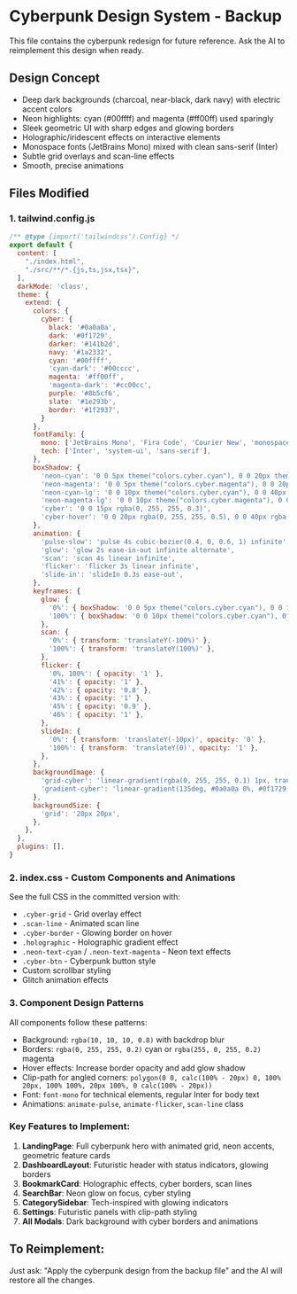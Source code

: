 # Cyberpunk Design System - Backup

This file contains the cyberpunk redesign for future reference. Ask the AI to reimplement this design when ready.

## Design Concept
- Deep dark backgrounds (charcoal, near-black, dark navy) with electric accent colors
- Neon highlights: cyan (#00ffff) and magenta (#ff00ff) used sparingly
- Sleek geometric UI with sharp edges and glowing borders
- Holographic/iridescent effects on interactive elements
- Monospace fonts (JetBrains Mono) mixed with clean sans-serif (Inter)
- Subtle grid overlays and scan-line effects
- Smooth, precise animations

## Files Modified

### 1. tailwind.config.js
```javascript
/** @type {import('tailwindcss').Config} */
export default {
  content: [
    "./index.html",
    "./src/**/*.{js,ts,jsx,tsx}",
  ],
  darkMode: 'class',
  theme: {
    extend: {
      colors: {
        cyber: {
          black: '#0a0a0a',
          dark: '#0f1729',
          darker: '#141b2d',
          navy: '#1a2332',
          cyan: '#00ffff',
          'cyan-dark': '#00cccc',
          magenta: '#ff00ff',
          'magenta-dark': '#cc00cc',
          purple: '#8b5cf6',
          slate: '#1e293b',
          border: '#1f2937',
        }
      },
      fontFamily: {
        mono: ['JetBrains Mono', 'Fira Code', 'Courier New', 'monospace'],
        tech: ['Inter', 'system-ui', 'sans-serif'],
      },
      boxShadow: {
        'neon-cyan': '0 0 5px theme("colors.cyber.cyan"), 0 0 20px theme("colors.cyber.cyan")',
        'neon-magenta': '0 0 5px theme("colors.cyber.magenta"), 0 0 20px theme("colors.cyber.magenta")',
        'neon-cyan-lg': '0 0 10px theme("colors.cyber.cyan"), 0 0 40px theme("colors.cyber.cyan"), 0 0 80px theme("colors.cyber.cyan")',
        'neon-magenta-lg': '0 0 10px theme("colors.cyber.magenta"), 0 0 40px theme("colors.cyber.magenta"), 0 0 80px theme("colors.cyber.magenta")',
        'cyber': '0 0 15px rgba(0, 255, 255, 0.3)',
        'cyber-hover': '0 0 20px rgba(0, 255, 255, 0.5), 0 0 40px rgba(0, 255, 255, 0.3)',
      },
      animation: {
        'pulse-slow': 'pulse 4s cubic-bezier(0.4, 0, 0.6, 1) infinite',
        'glow': 'glow 2s ease-in-out infinite alternate',
        'scan': 'scan 4s linear infinite',
        'flicker': 'flicker 3s linear infinite',
        'slide-in': 'slideIn 0.3s ease-out',
      },
      keyframes: {
        glow: {
          '0%': { boxShadow: '0 0 5px theme("colors.cyber.cyan"), 0 0 10px theme("colors.cyber.cyan")' },
          '100%': { boxShadow: '0 0 10px theme("colors.cyber.cyan"), 0 0 20px theme("colors.cyber.cyan"), 0 0 30px theme("colors.cyber.cyan")' },
        },
        scan: {
          '0%': { transform: 'translateY(-100%)' },
          '100%': { transform: 'translateY(100%)' },
        },
        flicker: {
          '0%, 100%': { opacity: '1' },
          '41%': { opacity: '1' },
          '42%': { opacity: '0.8' },
          '43%': { opacity: '1' },
          '45%': { opacity: '0.9' },
          '46%': { opacity: '1' },
        },
        slideIn: {
          '0%': { transform: 'translateY(-10px)', opacity: '0' },
          '100%': { transform: 'translateY(0)', opacity: '1' },
        },
      },
      backgroundImage: {
        'grid-cyber': 'linear-gradient(rgba(0, 255, 255, 0.1) 1px, transparent 1px), linear-gradient(90deg, rgba(0, 255, 255, 0.1) 1px, transparent 1px)',
        'gradient-cyber': 'linear-gradient(135deg, #0a0a0a 0%, #0f1729 50%, #141b2d 100%)',
      },
      backgroundSize: {
        'grid': '20px 20px',
      },
    },
  },
  plugins: [],
}
```

### 2. index.css - Custom Components and Animations
See the full CSS in the committed version with:
- `.cyber-grid` - Grid overlay effect
- `.scan-line` - Animated scan line
- `.cyber-border` - Glowing border on hover
- `.holographic` - Holographic gradient effect
- `.neon-text-cyan` / `.neon-text-magenta` - Neon text effects
- `.cyber-btn` - Cyberpunk button style
- Custom scrollbar styling
- Glitch animation effects

### 3. Component Design Patterns

All components follow these patterns:
- Background: `rgba(10, 10, 10, 0.8)` with backdrop blur
- Borders: `rgba(0, 255, 255, 0.2)` cyan or `rgba(255, 0, 255, 0.2)` magenta
- Hover effects: Increase border opacity and add glow shadow
- Clip-path for angled corners: `polygon(0 0, calc(100% - 20px) 0, 100% 20px, 100% 100%, 20px 100%, 0 calc(100% - 20px))`
- Font: `font-mono` for technical elements, regular Inter for body text
- Animations: `animate-pulse`, `animate-flicker`, `scan-line` class

### Key Features to Implement:
1. **LandingPage**: Full cyberpunk hero with animated grid, neon accents, geometric feature cards
2. **DashboardLayout**: Futuristic header with status indicators, glowing borders
3. **BookmarkCard**: Holographic effects, cyber borders, scan lines
4. **SearchBar**: Neon glow on focus, cyber styling
5. **CategorySidebar**: Tech-inspired with glowing indicators
6. **Settings**: Futuristic panels with clip-path styling
7. **All Modals**: Dark background with cyber borders and animations

## To Reimplement:
Just ask: "Apply the cyberpunk design from the backup file" and the AI will restore all the changes.

